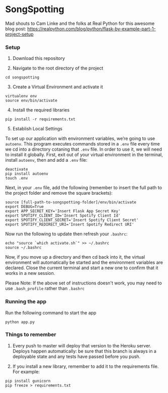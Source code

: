 # SongSpotting

Mad shouts to Cam Linke and the folks at Real Python for this awesome blog post: https://realpython.com/blog/python/flask-by-example-part-1-project-setup

### Setup
1. Download this repository

2. Navigate to the root directory of the project
```
cd songspotting
```

3. Create a Virtual Environment and activate it
```
virtualenv env
source env/bin/activate
```

4. Install the required libraries
```
pip install -r requirements.txt
```

5. Establish Local Settings

To set up our application with environment variables, we’re going to use `autoenv`. This program executes commands stored in a `.env` file every time we cd into a directory cotaning that `.env` file. In order to use it, we will need to install it globally. First, exit out of your virtual environment in the terminal, install `autoenv`, then and add a `.env` file:

```
deactivate
pip install autoenv
touch .env
```

Next, in your `.env` file, add the following (remember to insert the full path to the project folder and remove the square brackets):
```
source [full-path-to-songspotting-folder]/env/bin/activate
export DEBUG=True
export APP_SECRET_KEY='Insert Flask App Secret Key'
export SPOTIFY_CLIENT_ID='Insert Spotify Client Id'
export SPOTIFY_CLIENT_SECRET='Insert Spotify Client Secret'
export SPOTIFY_REDIRECT_URI='Insert Spotify Redirect URI'
```

Now run the following to update then refresh your `.bashrc`:
```
echo "source `which activate.sh`" >> ~/.bashrc
source ~/.bashrc
```

Now, if you move up a directory and then cd back into it, the virtual environment will automatically be started and the environment variables are declared. Close the current terminal and start a new one to confirm that it works in a new session.

Please Note: If the above set of instructions doesn't work, you may need to use `.bash_profile` rather than `.bashrc`


### Running the app
Run the following command to start the app
```
python app.py
```


### Things to remember 

1. Every push to master will deploy that version to the Heroku server. Deploys happen automatically: be sure that this branch  is always in a deployable state and any tests have passed before you push.

2. If you install a new library, remember to add it to the requirements file. For example:
```
pip install gunicorn
pip freeze > requirements.txt
```
